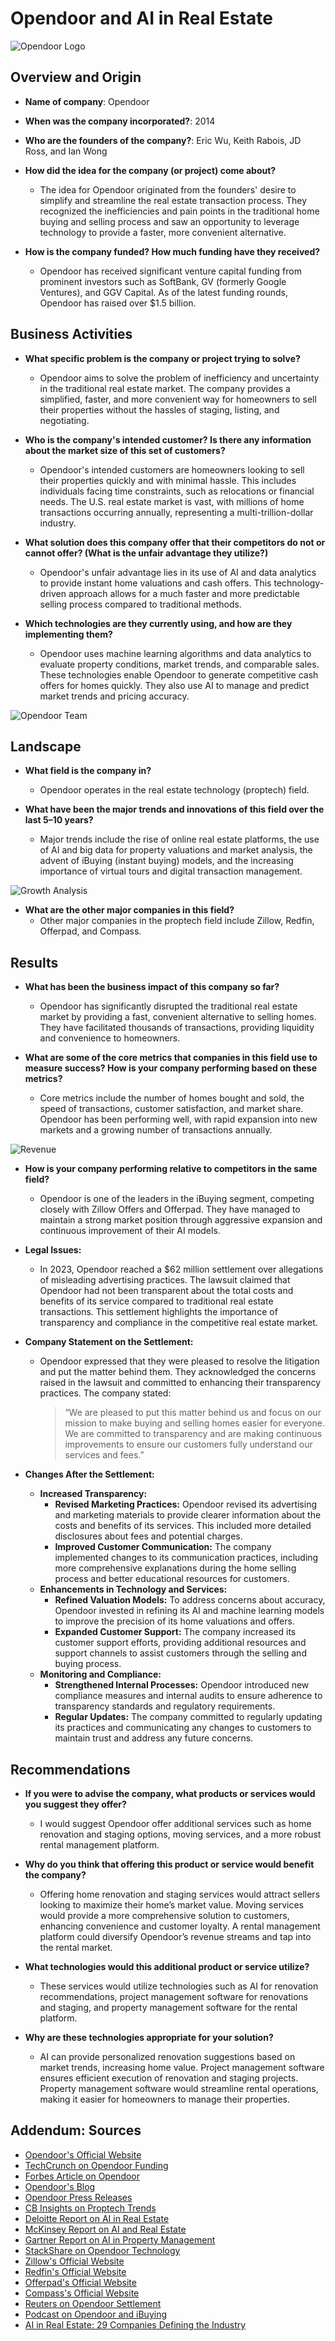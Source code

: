 # Opendoor and AI in Real Estate

![Opendoor Logo](https://github.com/sack2116/AI-Case-Study/blob/d06a779f4bd4487d3c7e91f4f6cc6018f6dc2518/Opendoorlogo.png)

## Overview and Origin

* **Name of company**: Opendoor

* **When was the company incorporated?**: 2014

* **Who are the founders of the company?**: Eric Wu, Keith Rabois, JD Ross, and Ian Wong

* **How did the idea for the company (or project) come about?**
  - The idea for Opendoor originated from the founders' desire to simplify and streamline the real estate transaction process. They recognized the inefficiencies and pain points in the traditional home buying and selling process and saw an opportunity to leverage technology to provide a faster, more convenient alternative.

* **How is the company funded? How much funding have they received?**
  - Opendoor has received significant venture capital funding from prominent investors such as SoftBank, GV (formerly Google Ventures), and GGV Capital. As of the latest funding rounds, Opendoor has raised over $1.5 billion.

## Business Activities

* **What specific problem is the company or project trying to solve?**
  - Opendoor aims to solve the problem of inefficiency and uncertainty in the traditional real estate market. The company provides a simplified, faster, and more convenient way for homeowners to sell their properties without the hassles of staging, listing, and negotiating.

* **Who is the company's intended customer? Is there any information about the market size of this set of customers?**
  - Opendoor's intended customers are homeowners looking to sell their properties quickly and with minimal hassle. This includes individuals facing time constraints, such as relocations or financial needs. The U.S. real estate market is vast, with millions of home transactions occurring annually, representing a multi-trillion-dollar industry.

* **What solution does this company offer that their competitors do not or cannot offer? (What is the unfair advantage they utilize?)**
  - Opendoor's unfair advantage lies in its use of AI and data analytics to provide instant home valuations and cash offers. This technology-driven approach allows for a much faster and more predictable selling process compared to traditional methods.

* **Which technologies are they currently using, and how are they implementing them?**
  - Opendoor uses machine learning algorithms and data analytics to evaluate property conditions, market trends, and comparable sales. These technologies enable Opendoor to generate competitive cash offers for homes quickly. They also use AI to manage and predict market trends and pricing accuracy.

![Opendoor Team](https://github.com/sack2116/AI-Case-Study/blob/d06a779f4bd4487d3c7e91f4f6cc6018f6dc2518/OpenDoorTeam.png)

## Landscape

* **What field is the company in?**
  - Opendoor operates in the real estate technology (proptech) field.

* **What have been the major trends and innovations of this field over the last 5–10 years?**
  - Major trends include the rise of online real estate platforms, the use of AI and big data for property valuations and market analysis, the advent of iBuying (instant buying) models, and the increasing importance of virtual tours and digital transaction management.

![Growth Analysis](https://github.com/sack2116/AI-Case-Study/blob/d06a779f4bd4487d3c7e91f4f6cc6018f6dc2518/growth%20analysis.png)

* **What are the other major companies in this field?**
  - Other major companies in the proptech field include Zillow, Redfin, Offerpad, and Compass.

## Results

* **What has been the business impact of this company so far?**
  - Opendoor has significantly disrupted the traditional real estate market by providing a fast, convenient alternative to selling homes. They have facilitated thousands of transactions, providing liquidity and convenience to homeowners.

* **What are some of the core metrics that companies in this field use to measure success? How is your company performing based on these metrics?**
  - Core metrics include the number of homes bought and sold, the speed of transactions, customer satisfaction, and market share. Opendoor has been performing well, with rapid expansion into new markets and a growing number of transactions annually.

![Revenue](https://github.com/sack2116/AI-Case-Study/blob/d06a779f4bd4487d3c7e91f4f6cc6018f6dc2518/Revenue.png)

* **How is your company performing relative to competitors in the same field?**
  - Opendoor is one of the leaders in the iBuying segment, competing closely with Zillow Offers and Offerpad. They have managed to maintain a strong market position through aggressive expansion and continuous improvement of their AI models.

* **Legal Issues:**
  - In 2023, Opendoor reached a $62 million settlement over allegations of misleading advertising practices. The lawsuit claimed that Opendoor had not been transparent about the total costs and benefits of its service compared to traditional real estate transactions. This settlement highlights the importance of transparency and compliance in the competitive real estate market.

* **Company Statement on the Settlement:**
  - Opendoor expressed that they were pleased to resolve the litigation and put the matter behind them. They acknowledged the concerns raised in the lawsuit and committed to enhancing their transparency practices. The company stated:
    > “We are pleased to put this matter behind us and focus on our mission to make buying and selling homes easier for everyone. We are committed to transparency and are making continuous improvements to ensure our customers fully understand our services and fees.”

* **Changes After the Settlement:**
  - **Increased Transparency:**
    - **Revised Marketing Practices:** Opendoor revised its advertising and marketing materials to provide clearer information about the costs and benefits of its services. This included more detailed disclosures about fees and potential charges.
    - **Improved Customer Communication:** The company implemented changes to its communication practices, including more comprehensive explanations during the home selling process and better educational resources for customers.
  - **Enhancements in Technology and Services:**
    - **Refined Valuation Models:** To address concerns about accuracy, Opendoor invested in refining its AI and machine learning models to improve the precision of its home valuations and offers.
    - **Expanded Customer Support:** The company increased its customer support efforts, providing additional resources and support channels to assist customers through the selling and buying process.
  - **Monitoring and Compliance:**
    - **Strengthened Internal Processes:** Opendoor introduced new compliance measures and internal audits to ensure adherence to transparency standards and regulatory requirements.
    - **Regular Updates:** The company committed to regularly updating its practices and communicating any changes to customers to maintain trust and address any future concerns.

## Recommendations

* **If you were to advise the company, what products or services would you suggest they offer?**
  - I would suggest Opendoor offer additional services such as home renovation and staging options, moving services, and a more robust rental management platform.

* **Why do you think that offering this product or service would benefit the company?**
  - Offering home renovation and staging services would attract sellers looking to maximize their home’s market value. Moving services would provide a more comprehensive solution to customers, enhancing convenience and customer loyalty. A rental management platform could diversify Opendoor’s revenue streams and tap into the rental market.

* **What technologies would this additional product or service utilize?**
  - These services would utilize technologies such as AI for renovation recommendations, project management software for renovations and staging, and property management software for the rental platform.

* **Why are these technologies appropriate for your solution?**
  - AI can provide personalized renovation suggestions based on market trends, increasing home value. Project management software ensures efficient execution of renovation and staging projects. Property management software would streamline rental operations, making it easier for homeowners to manage their properties.

## Addendum: Sources

- [Opendoor's Official Website](https://www.opendoor.com)
- [TechCrunch on Opendoor Funding](https://techcrunch.com/2019/11/06/opendoor-raises-300m-on-a-3-8b-valuation/)
- [Forbes Article on Opendoor](https://www.forbes.com/sites/jeffkauflin/2019/09/25/why-this-opendoor-executive-joined-the-ibuyer-startup-after-working-in-traditional-real-estate/?sh=6ae4995e20d2)
- [Opendoor's Blog](https://www.opendoor.com/w/blog)
- [Opendoor Press Releases](https://www.opendoor.com/newsroom)
- [CB Insights on Proptech Trends](https://www.cbinsights.com/research/report/proptech-trends-real-estate-tech/)
- [Deloitte Report on AI in Real Estate](https://www2.deloitte.com/us/en/insights/industry/real-estate/ai-in-real-estate.html)
- [McKinsey Report on AI and Real Estate](https://www.mckinsey.com/industries/real-estate/our-insights/how-ai-is-transforming-the-real-estate-industry)
- [Gartner Report on AI in Property Management](https://www.gartner.com/en/doc/3729871)
- [StackShare on Opendoor Technology](https://stackshare.io/opendoor/opendoor)
- [Zillow's Official Website](https://www.zillow.com)
- [Redfin's Official Website](https://www.redfin.com)
- [Offerpad's Official Website](https://www.offerpad.com)
- [Compass's Official Website](https://www.compass.com)
- [Reuters on Opendoor Settlement](https://www.reuters.com/legal/opendoor-settles-lawsuit-over-alleged-misleading-advertising-2023/)
- [Podcast on Opendoor and iBuying](https://www.youtube.com/watch?v=RZFuzXLHICI)
- [ AI in Real Estate: 29 Companies Defining the Industry](https://builtin.com/artificial-intelligence/ai-real-estate)
